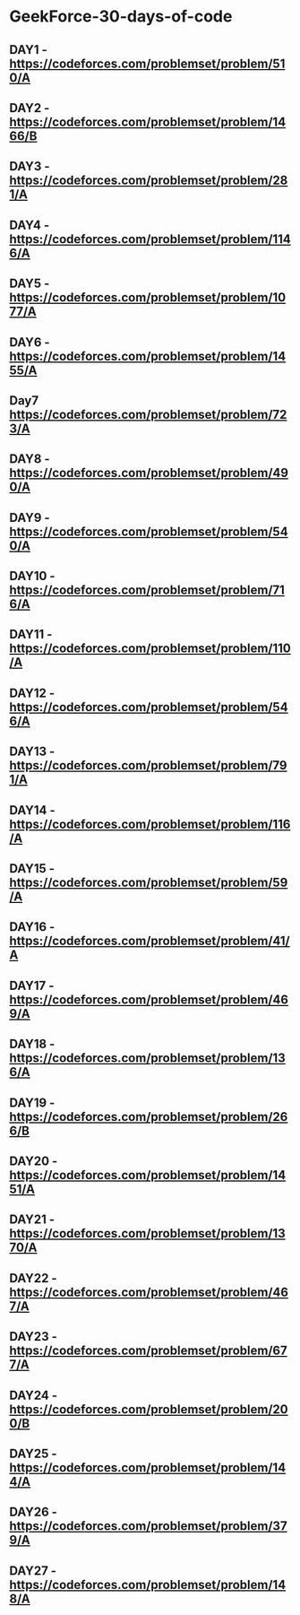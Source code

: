 # GeekForce-30-days-of-code
## DAY1 - https://codeforces.com/problemset/problem/510/A
## DAY2 - https://codeforces.com/problemset/problem/1466/B
## DAY3 - https://codeforces.com/problemset/problem/281/A
## DAY4 - https://codeforces.com/problemset/problem/1146/A
## DAY5 - https://codeforces.com/problemset/problem/1077/A
## DAY6 - https://codeforces.com/problemset/problem/1455/A
## Day7   https://codeforces.com/problemset/problem/723/A
## DAY8 - https://codeforces.com/problemset/problem/490/A
## DAY9 - https://codeforces.com/problemset/problem/540/A
## DAY10 - https://codeforces.com/problemset/problem/716/A
## DAY11 - https://codeforces.com/problemset/problem/110/A
## DAY12 - https://codeforces.com/problemset/problem/546/A
## DAY13 - https://codeforces.com/problemset/problem/791/A
## DAY14 - https://codeforces.com/problemset/problem/116/A
## DAY15 - https://codeforces.com/problemset/problem/59/A
## DAY16 - https://codeforces.com/problemset/problem/41/A
## DAY17 - https://codeforces.com/problemset/problem/469/A
## DAY18 - https://codeforces.com/problemset/problem/136/A
## DAY19 - https://codeforces.com/problemset/problem/266/B
## DAY20 - https://codeforces.com/problemset/problem/1451/A
## DAY21 - https://codeforces.com/problemset/problem/1370/A
## DAY22 - https://codeforces.com/problemset/problem/467/A
## DAY23 - https://codeforces.com/problemset/problem/677/A
## DAY24 - https://codeforces.com/problemset/problem/200/B
## DAY25 - https://codeforces.com/problemset/problem/144/A
## DAY26 - https://codeforces.com/problemset/problem/379/A
## DAY27 - https://codeforces.com/problemset/problem/148/A


